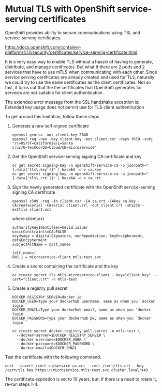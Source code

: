 # Mutual TLS with OpenShift service-serving certificates

OpenShift provides ability to secure communications using TSL and service-serving certificates.

https://docs.openshift.com/container-platform/4.12/security/certificates/service-serving-certificate.html

It is a very easy way to enable TLS without a hassle of having to generate, distribute, and manage certificates. But what if there are 2 pods and 2 services that have to use mTLS when communicating with each other. Since service serving certificates are already created and used for TLS, naturally we could try to use the same certificates as the client certificates. Not so fast, it turns out that the the certificates that OpenShift generates for services are not suitable for client authentication. 

The extended error message from the SSL handshake exception is: Extended key usage does not permit use for TLS client authentication

To get around this limitation, follow these steps

1. Generate a new self-signed certificate

   ```
   openssl genrsa -out client.key 2048
   openssl req -new -key client.key -out client.csr -days 3650 -subj "/C=US/ST=California/L=Santa Cruz/O=TechCo/OU=Cloud/CN=microservice"
   ```

2. Get the OpenShift service-serving signing CA certificate and key

   ```
   oc get secret signing-key -n openshift-service-ca -o jsonpath="{.data['tls\.key']}" | base64 -d > ca.key
   oc get secret signing-key -n openshift-service-ca -o jsonpath="{.data['tls\.crt']}" | base64 -d > ca.crt
   ```

3. Sign the newly generated certificate with the OpenShift service-serving signing CA certificate 

   ```
   openssl x509 -req -in client.csr -CA ca.crt -CAkey ca.key -CAcreateserial -CAserial client.srl -out client.crt -sha256 -extfile client.ext
   ```
  
   where client.ext  

   ```
   authorityKeyIdentifier=keyid,issuer
   basicConstraints=CA:FALSE
   keyUsage = digitalSignature, nonRepudiation, keyEncipherment, dataEncipherment
   subjectAltName = @alt_names

   [alt_names]
   DNS.1 = microservice-client.mtls-test.svc 
   ```
   
4. Create a secret containing the certificate and the key

   ```
   oc create secret tls mtls-microservice-client --key="client.key" --cert="client.crt" -n mtls-test
   ```

5. Create a registry pull secret

   ```
   DOCKER_REGISTRY_SERVER=docker.io
   DOCKER_USER=Type your dockerhub username, same as when you `docker login`
   DOCKER_EMAIL=Type your dockerhub email, same as when you `docker login`
   DOCKER_PASSWORD=Type your dockerhub pw, same as when you `docker login`

   oc create secret docker-registry pull-secret -n mtls-test \
     --docker-server=$DOCKER_REGISTRY_SERVER \
     --docker-username=$DOCKER_USER \
     --docker-password=$DOCKER_PASSWORD \
     --docker-email=$DOCKER_EMAIL
   ```

Test the certificate with the following command.
```
curl --cacert /cert-ca/service-ca.crt --cert /cert/tls.crt --key /cert/tls.key https://microservice.mtls-test.svc.cluster.local:443
```
The certificate expiration is set to 10 years, but, if there is a need to rotate it, re-run steps 1-4.


